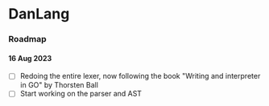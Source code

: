 # DanLang

### Roadmap

#### 16 Aug 2023

- [ ] Redoing the entire lexer, now following the book "Writing and interpreter in GO" by Thorsten Ball
- [ ] Start working on the parser and AST